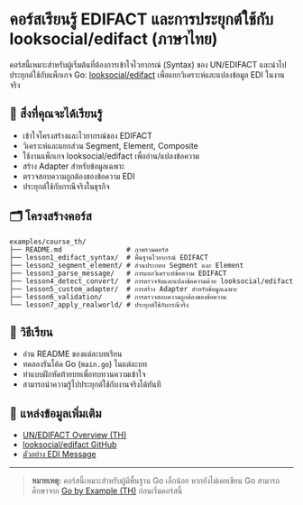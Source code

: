 # คอร์สเรียนรู้ EDIFACT และการประยุกต์ใช้กับ looksocial/edifact (ภาษาไทย)

คอร์สนี้เหมาะสำหรับผู้เริ่มต้นที่ต้องการเข้าใจไวยากรณ์ (Syntax) ของ UN/EDIFACT และนำไปประยุกต์ใช้กับแพ็กเกจ Go: [looksocial/edifact](https://github.com/looksocial/edifact) เพื่อแยกวิเคราะห์และแปลงข้อมูล EDI ในงานจริง

## 🏁 สิ่งที่คุณจะได้เรียนรู้
- เข้าใจโครงสร้างและไวยากรณ์ของ EDIFACT
- วิเคราะห์และแยกส่วน Segment, Element, Composite
- ใช้งานแพ็กเกจ looksocial/edifact เพื่ออ่าน/แปลงข้อความ
- สร้าง Adapter สำหรับข้อมูลเฉพาะ
- ตรวจสอบความถูกต้องของข้อความ EDI
- ประยุกต์ใช้กับกรณีจริงในธุรกิจ

## 🗂️ โครงสร้างคอร์ส

```
examples/course_th/
├── README.md                # ภาพรวมคอร์ส
├── lesson1_edifact_syntax/  # พื้นฐานไวยากรณ์ EDIFACT
├── lesson2_segment_element/ # ส่วนประกอบ Segment และ Element
├── lesson3_parse_message/   # การแยกวิเคราะห์ข้อความ EDIFACT
├── lesson4_detect_convert/  # การตรวจจับและแปลงข้อความด้วย looksocial/edifact
├── lesson5_custom_adapter/  # การสร้าง Adapter สำหรับข้อมูลเฉพาะ
├── lesson6_validation/      # การตรวจสอบความถูกต้องของข้อความ
└── lesson7_apply_realworld/ # ประยุกต์ใช้กับกรณีจริง
```

## 🚦 วิธีเรียน
- อ่าน README ของแต่ละบทเรียน
- ทดลองรันโค้ด Go (`main.go`) ในแต่ละบท
- ทำแบบฝึกหัดท้ายบทเพื่อทบทวนความเข้าใจ
- สามารถนำความรู้ไปประยุกต์ใช้กับงานจริงได้ทันที

## 🔗 แหล่งข้อมูลเพิ่มเติม
- [UN/EDIFACT Overview (TH)](https://www.gs1th.org/knowledge/edi/edifact)
- [looksocial/edifact GitHub](https://github.com/looksocial/edifact)
- [ตัวอย่าง EDI Message](https://www.unece.org/trade/untdid/welcome.html)

---

> **หมายเหตุ:** คอร์สนี้เหมาะสำหรับผู้มีพื้นฐาน Go เล็กน้อย หากยังไม่เคยเขียน Go สามารถศึกษาจาก [Go by Example (TH)](https://gobyexample.com/) ก่อนเริ่มคอร์สนี้ 